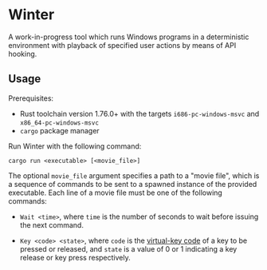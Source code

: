 # Winter

A work-in-progress tool which runs Windows programs in a deterministic environment with playback of specified user actions by means of API hooking.

## Usage

Prerequisites:

* Rust toolchain version 1.76.0+ with the targets `i686-pc-windows-msvc` and `x86_64-pc-windows-msvc`
* `cargo` package manager

Run Winter with the following command:

```text
cargo run <executable> [<movie_file>]
```

The optional `movie_file` argument specifies a path to a "movie file", which is a sequence of commands to be sent to a spawned instance of the provided executable. Each line of a movie file must be one of the following commands:

* `Wait <time>`, where `time` is the number of seconds to wait before issuing the next command.

* `Key <code> <state>`, where `code` is the [virtual-key code](https://learn.microsoft.com/en-us/windows/win32/inputdev/virtual-key-codes) of a key to be pressed or released, and `state` is a value of 0 or 1 indicating a key release or key press respectively.
